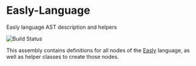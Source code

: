 # Easly-Language
Easly language AST description and helpers

![Build Status](https://img.shields.io/travis/dlebansais/Easly-Language/master.svg)

This assembly contains definitions for all nodes of the [Easly](https://www.easly.org) language, as well as helper classes to create those nodes.


